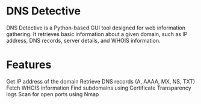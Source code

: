 # DNS Detective
DNS Detective is a Python-based GUI tool designed for web information gathering. It retrieves basic information about a given domain, such as IP address, DNS records, server details, and WHOIS information. 


# Features
Get IP address of the domain
Retrieve DNS records (A, AAAA, MX, NS, TXT)
Fetch WHOIS information
Find subdomains using Certificate Transparency logs
Scan for open ports using Nmap
